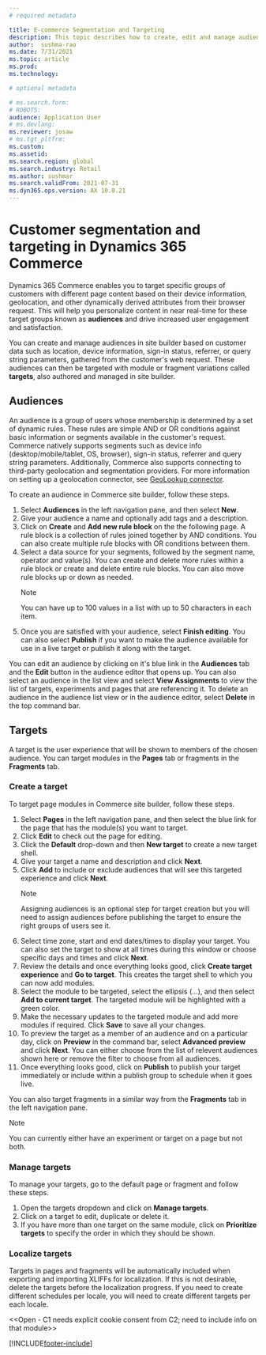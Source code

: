 ```yaml
---
# required metadata

title: E-commerce Segmentation and Targeting
description: This topic describes how to create, edit and manage audiences and target variations in site builder. Basic segmentation and targeting based on information available in the user's browser such as device type or location is enabled for e-commerce modules and fragments within a page.
author:  sushma-rao 
ms.date: 7/31/2021
ms.topic: article
ms.prod: 
ms.technology: 

# optional metadata

# ms.search.form: 
# ROBOTS: 
audience: Application User
# ms.devlang: 
ms.reviewer: josaw
# ms.tgt_pltfrm: 
ms.custom: 
ms.assetid: 
ms.search.region: global
ms.search.industry: Retail
ms.author: sushmar
ms.search.validFrom: 2021-07-31
ms.dyn365.ops.version: AX 10.0.21
---
```


# Customer segmentation and targeting in Dynamics 365 Commerce
Dynamics 365 Commerce enables you to target specific groups of customers with different page content based on their device information, geolocation, and other dynamically derived attributes from their browser request. This will help you personalize content in near real-time for these target groups known as **audiences** and drive increased user engagement and satisfaction.

You can create and manage audiences in site builder based on customer data such as location, device information, sign-in status, referrer, or query string parameters, gathered from the customer's web request. These audiences can then be targeted with module or fragment variations called **targets**, also authored and managed in site builder.

## Audiences
An audience is a group of users whose membership is determined by a set of dynamic rules. These rules are simple AND or OR conditions against basic information or segments available in the customer's request. Commerce natively supports segments such as device info (desktop/mobile/tablet, OS, browser), sign-in status, referrer and query string parameters. Additionally, Commerce also supports connecting to third-party geolocation and segmentation providers. For more information on setting up a geolocation connector, see [GeoLookup connector](e-commerce-extensibility/connectors.md#geolookup-connector).

To create an audience in Commerce site builder, follow these steps.
1. Select **Audiences** in the left navigation pane, and then select **New**.
2. Give your audience a name and optionally add tags and a description. 
3. Click on **Create** and **Add new rule block** on the the following page. A rule block is a collection of rules joined together by AND conditions. You can also create multiple rule blocks with OR conditions between them.
4. Select a data source for your segments, followed by the segment name, operator and value(s). You can create and delete more rules within a rule block or create and delete entire rule blocks. You can also move rule blocks up or down as needed.
    > [!NOTE]
    > You can have up to 100 values in a list with up to 50 characters in each item.
6. Once you are satisfied with your audience, select **Finish editing**. You can also select **Publish** if you want to make the audience available for use in a live target or publish it along with the target.

You can edit an audience by clicking on it's blue link in the **Audiences** tab and the **Edit** button in the audience editor that opens up. You can also select an audience in the list view and select **View Assignments** to view the list of targets, experiments and pages that are referencing it. To delete an audience in the audience list view or in the audience editor, select **Delete** in the top command bar.

## Targets
A target is the user experience that will be shown to members of the chosen audience. You can target modules in the **Pages** tab or fragments in the **Fragments** tab.

### Create a target
To target page modules in Commerce site builder, follow these steps.
1. Select **Pages** in the left navigation pane, and then select the blue link for the page that has the module(s) you want to target.
2. Click **Edit** to check out the page for editing.
3. Click the **Default** drop-down and then **New target** to create a new target shell.
4. Give your target a name and description and click **Next**.
5. Click **Add** to include or exclude audiences that will see this targeted experience and click **Next**. 
    > [!NOTE]
    > Assigning audiences is an optional step for target creation but you will need to assign audiences before publishing the target to ensure the right groups of users see it.
6. Select time zone, start and end dates/times to display your target. You can also set the target to show at all times during this window or choose specific days and times and click **Next**.
7. Review the details and once everything looks good, click **Create target experience** and **Go to target**. This creates the target shell to which you can now add modules. 
8. Select the module to be targeted, select the ellipsis (...), and then select **Add to current target**. The targeted module will be highlighted with a green color.
9. Make the necessary updates to the targeted module and add more modules if required. Click **Save** to save all your changes.
10. To preview the target as a member of an audience and on a particular day, click on **Preview** in the command bar, select **Advanced preview** and click **Next**. You can either choose from the list of relevent audiences shown here or remove the filter to choose from all audiences. 
11. Once everything looks good, click on **Publish** to publish your target immediately or include within a publish group to schedule when it goes live.

You can also target fragments in a similar way from the **Fragments** tab in the left navigation pane.

> [!NOTE]
> You can currently either have an experiment or target on a page but not both.

### Manage targets
To manage your targets, go to the default page or fragment and follow these steps.
1. Open the targets dropdown and click on **Manage targets**.
2. Click on a target to edit, duplicate or delete it.
3. If you have more than one target on the same module, click on **Prioritize targets** to specify the order in which they should be shown.

### Localize targets
Targets in pages and fragments will be automatically included when exporting and importing XLIFFs for localization. If this is not desirable, delete the targets before the localization progress. If you need to create different schedules per locale, you will need to create different targets per each locale.

<<Open - C1 needs explicit cookie consent from C2; need to include info on that module>>

[!INCLUDE[footer-include](../includes/footer-banner.md)]
